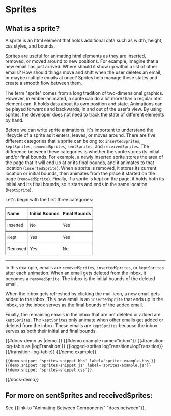# Sprites

## What is a sprite?

A sprite is an html element that holds additional data such as width, height, css styles, and bounds.

Sprites are useful for animating html elements as they are inserted, removed, or moved around to new positions. For example, imagine that a new email has just arrived. Where should it show up within a list of other emails? How should things move and shift when the user deletes an email, or maybe multiple emails at once? Sprites help manage these states and create a smooth flow between them.

The term "sprite" comes from a long tradition of two-dimensional graphics. However, in ember-animated, a sprite can do a lot more than a regular html element can. It holds data about its own position and state. Animations can be played forwards and backwards, in and out of the user's view. By using sprites, the developer does not need to track the state of different elements by hand.

Before we can write sprite animations, it's important to understand the lifecycle of a sprite as it enters, leaves, or moves around. There are five different categories that a sprite can belong to: `insertedSprites`, `keptSprites`, `removedSprites`, `sentSprites`, and `receivedSprites`. The difference between these categories is whether the sprite stores its initial and/or final bounds. For example, a newly inserted sprite stores the area of the page that it will end up at or its final bounds, and it animates to that location (`insertedSprite`). When a sprite is removed, it stores its current location or initial bounds, then animates from the place it started on the page (`removedSprite`). Finally, if a sprite is kept on the page, it holds both its initial and its final bounds, so it starts and ends in the same location (`keptSprite`).

Let's begin with the first three categories:


<style type="text/css">
.tg  {border-collapse:collapse;border-spacing:0;}
.tg td{font-family:Arial, sans-serif;font-size:14px;padding:10px 5px;border-style:solid;border-width:1px;overflow:hidden;word-break:normal;border-color:black;}
.tg th{font-family:Arial, sans-serif;font-size:14px;font-weight:normal;padding:10px 5px;border-style:solid;border-width:1px;overflow:hidden;word-break:normal;border-color:black;}
.tg .tg-eh2d{background-color:#ffffff;border-color:inherit;vertical-align:top}
.tg .tg-47u2{font-weight:bold;background-color:#ffffff;border-color:inherit;vertical-align:top;text-align:left}
.tg .tg-7g6k{font-weight:bold;background-color:#ffffff;border-color:inherit;text-align:center;vertical-align:top}
</style>
<table class="tg">
  <tr>
    <th class="tg-47u2">Name</th>
    <th class="tg-7g6k">Initial Bounds</th>
    <th class="tg-47u2">Final Bounds</th>
  </tr>
  <tr>
    <td class="tg-eh2d">Inserted</td>
    <td class="tg-eh2d">No</td>
    <td class="tg-eh2d">Yes</td>
  </tr>
  <tr>
    <td class="tg-eh2d">Kept</td>
    <td class="tg-eh2d">Yes</td>
    <td class="tg-eh2d">Yes</td>
  </tr>
  <tr>
    <td class="tg-eh2d">Removed</td>
    <td class="tg-eh2d">Yes</td>
    <td class="tg-eh2d">No</td>
  </tr>
</table>

***************



In this example, emails are `removedSprites`, `insertedSprites`, or `keptSprites` after each animation. When an email gets deleted from the inbox, it becomes a `removedSprite`. The inbox is the initial bounds of the deleted email.

When the inbox gets refreshed by clicking the mail icon, a new email gets added to the inbox. This new email is an `insertedSprite` that ends up in the inbox, so the inbox serves as the final bounds of the added email.

Finally, the remaining emails in the inbox that are not deleted or added are `keptSprites`. The `keptSprites` only animate when other emails get added or deleted from the inbox. These emails are `keptSprites` because the inbox serves as both their initial and final bounds.


{{#docs-demo as |demo|}}
    {{#demo.example name="inbox"}}
       {{#transition-log-table as |logTransition|}}
        {{logged-sprites logTransition=logTransition}}
      {{/transition-log-table}}
    {{/demo.example}}

    {{demo.snippet 'sprites-snippet.hbs' label='sprites-example.hbs'}}
    {{demo.snippet 'sprites-snippet.js' label='sprites-example.js'}}
    {{demo.snippet 'sprites-snippet.css'}}
{{/docs-demo}}




## For more on sentSprites and receivedSprites:
See {{link-to "Animating Between Components" "docs.between"}}.
